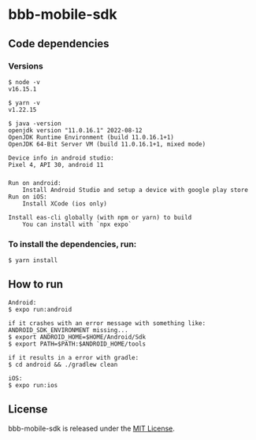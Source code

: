 #  bbb-mobile-sdk

## Code dependencies

### Versions

    $ node -v
    v16.15.1

    $ yarn -v
    v1.22.15

    $ java -version 
    openjdk version "11.0.16.1" 2022-08-12
    OpenJDK Runtime Environment (build 11.0.16.1+1)
    OpenJDK 64-Bit Server VM (build 11.0.16.1+1, mixed mode)

    Device info in android studio:
    Pixel 4, API 30, android 11

### 
    Run on android:
        Install Android Studio and setup a device with google play store
    Run on iOS:
        Install XCode (ios only)

    Install eas-cli globally (with npm or yarn) to build
        You can install with `npx expo`

### To install the dependencies, run:

    $ yarn install

## How to run

    Android:
    $ expo run:android
    
    if it crashes with an error message with something like: ANDROID_SDK_ENVIRONMENT missing...
    $ export ANDROID_HOME=$HOME/Android/Sdk
    $ export PATH=$PATH:$ANDROID_HOME/tools

    if it results in a error with gradle:
    $ cd android && ./gradlew clean
          
    iOS:
    $ expo run:ios

## License

bbb-mobile-sdk is released under the [MIT License](https://github.com/mconf/bbb-mobile-sdk/blob/dev/LICENSE.md).
